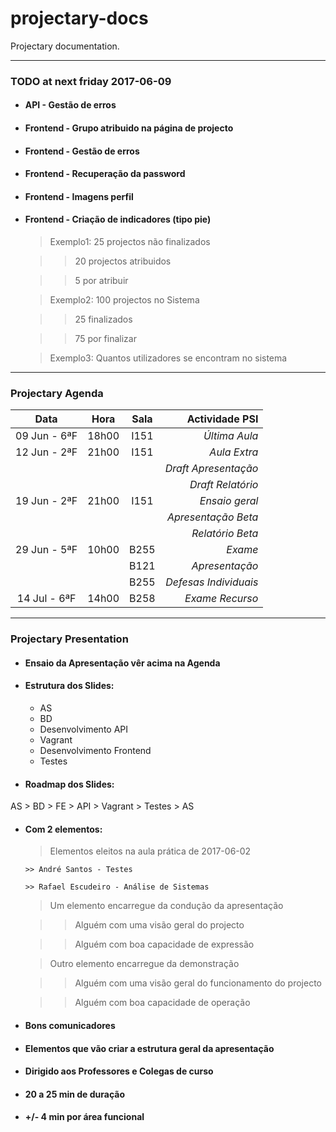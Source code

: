 # projectary-docs

Projectary documentation.

---

### TODO at next friday 2017-06-09

- #### API - Gestão de erros

- #### Frontend - Grupo atribuido na página de projecto

- #### Frontend - Gestão de erros

- #### Frontend - Recuperação da password

- #### Frontend - Imagens perfil

- #### Frontend - Criação de indicadores (tipo pie)

  > Exemplo1: 25 projectos não finalizados

  >> 20 projectos atribuidos

  >> 5 por atribuir

  > Exemplo2: 100 projectos no Sistema

  >> 25 finalizados

  >> 75 por finalizar

  > Exemplo3: Quantos utilizadores se encontram no sistema

---

### Projectary Agenda

|     Data     |  Hora  |  Sala |     Actividade PSI    |
|:------------:|:------:|:-----:|----------------------:|
| 09 Jun - 6ªF | 18h00  | I151  | *Última Aula*         |
| 12 Jun - 2ªF | 21h00  | I151  | *Aula Extra*          |
|              |        |       | *Draft Apresentação*  |
|              |        |       | *Draft Relatório*     |
| 19 Jun - 2ªF | 21h00  | I151  | *Ensaio geral*        |
|              |        |       | *Apresentação Beta*   |
|              |        |       | *Relatório Beta*      |
| 29 Jun - 5ªF | 10h00  | B255  | *Exame*               |
|              |        | B121  | *Apresentação*        |
|              |        | B255  | *Defesas Individuais* |
| 14 Jul - 6ªF | 14h00  | B258  | *Exame Recurso*       |

---

### Projectary Presentation

- #### Ensaio da Apresentação vêr acima na Agenda

- #### Estrutura dos Slides:

  - AS
  - BD
  - Desenvolvimento API
  - Vagrant
  - Desenvolvimento Frontend
  - Testes

- #### Roadmap dos Slides:  

 AS > BD > FE > API > Vagrant > Testes > AS

- #### Com 2 elementos:

  > Elementos eleitos na aula prática de 2017-06-02

      >> André Santos - Testes

      >> Rafael Escudeiro - Análise de Sistemas

  > Um elemento encarregue da condução da apresentação

    >> Alguém com uma visão geral do projecto

    >> Alguém com boa capacidade de expressão

  > Outro elemento encarregue da demonstração

    >> Alguém com uma visão geral do funcionamento do projecto  

    >> Alguém com boa capacidade de operação

- #### Bons comunicadores

- #### Elementos que vão criar a estrutura geral da apresentação

- #### Dirigido aos Professores e Colegas de curso

- #### 20 a 25 min de duração

- #### +/- 4 min por área funcional
